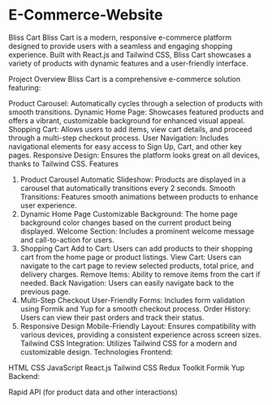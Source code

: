 # E-Commerce-Website
Bliss Cart
Bliss Cart is a modern, responsive e-commerce platform designed to provide users with a seamless and engaging shopping experience. Built with React.js and Tailwind CSS, Bliss Cart showcases a variety of products with dynamic features and a user-friendly interface.

Project Overview
Bliss Cart is a comprehensive e-commerce solution featuring:

Product Carousel: Automatically cycles through a selection of products with smooth transitions.
Dynamic Home Page: Showcases featured products and offers a vibrant, customizable background for enhanced visual appeal.
Shopping Cart: Allows users to add items, view cart details, and proceed through a multi-step checkout process.
User Navigation: Includes navigational elements for easy access to Sign Up, Cart, and other key pages.
Responsive Design: Ensures the platform looks great on all devices, thanks to Tailwind CSS.
Features
1. Product Carousel
Automatic Slideshow: Products are displayed in a carousel that automatically transitions every 2 seconds.
Smooth Transitions: Features smooth animations between products to enhance user experience.
2. Dynamic Home Page
Customizable Background: The home page background color changes based on the current product being displayed.
Welcome Section: Includes a prominent welcome message and call-to-action for users.
3. Shopping Cart
Add to Cart: Users can add products to their shopping cart from the home page or product listings.
View Cart: Users can navigate to the cart page to review selected products, total price, and delivery charges.
Remove Items: Ability to remove items from the cart if needed.
Back Navigation: Users can easily navigate back to the previous page.
4. Multi-Step Checkout
User-Friendly Forms: Includes form validation using Formik and Yup for a smooth checkout process.
Order History: Users can view their past orders and track their status.
5. Responsive Design
Mobile-Friendly Layout: Ensures compatibility with various devices, providing a consistent experience across screen sizes.
Tailwind CSS Integration: Utilizes Tailwind CSS for a modern and customizable design.
Technologies
Frontend:

HTML
CSS
JavaScript
React.js
Tailwind CSS
Redux Toolkit
Formik
Yup
Backend:

Rapid API (for product data and other interactions)
